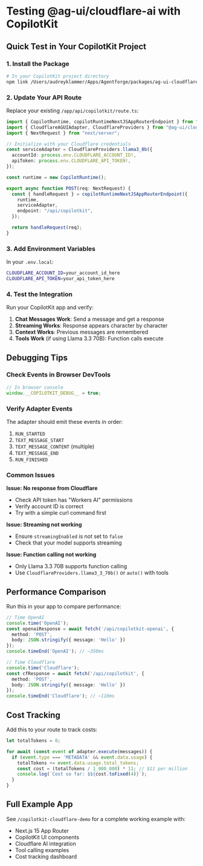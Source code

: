 # Testing @ag-ui/cloudflare-ai with CopilotKit

## Quick Test in Your CopilotKit Project

### 1. Install the Package

```bash
# In your CopilotKit project directory
npm link /Users/audreyklammer/Apps/Agentforge/packages/ag-ui-cloudflare-ai
```

### 2. Update Your API Route

Replace your existing `/app/api/copilotkit/route.ts`:

```typescript
import { CopilotRuntime, copilotRuntimeNextJSAppRouterEndpoint } from "@copilotkit/runtime";
import { CloudflareAGUIAdapter, CloudflareProviders } from "@ag-ui/cloudflare-ai";
import { NextRequest } from "next/server";

// Initialize with your Cloudflare credentials
const serviceAdapter = CloudflareProviders.llama3_8b({
  accountId: process.env.CLOUDFLARE_ACCOUNT_ID!,
  apiToken: process.env.CLOUDFLARE_API_TOKEN!,
});

const runtime = new CopilotRuntime();

export async function POST(req: NextRequest) {
  const { handleRequest } = copilotRuntimeNextJSAppRouterEndpoint({
    runtime,
    serviceAdapter,
    endpoint: "/api/copilotkit",
  });

  return handleRequest(req);
}
```

### 3. Add Environment Variables

In your `.env.local`:

```bash
CLOUDFLARE_ACCOUNT_ID=your_account_id_here
CLOUDFLARE_API_TOKEN=your_api_token_here
```

### 4. Test the Integration

Run your CopilotKit app and verify:

1. **Chat Messages Work**: Send a message and get a response
2. **Streaming Works**: Response appears character by character
3. **Context Works**: Previous messages are remembered
4. **Tools Work** (if using Llama 3.3 70B): Function calls execute

## Debugging Tips

### Check Events in Browser DevTools

```javascript
// In browser console
window.__COPILOTKIT_DEBUG__ = true;
```

### Verify Adapter Events

The adapter should emit these events in order:
1. `RUN_STARTED`
2. `TEXT_MESSAGE_START`
3. `TEXT_MESSAGE_CONTENT` (multiple)
4. `TEXT_MESSAGE_END`
5. `RUN_FINISHED`

### Common Issues

**Issue: No response from Cloudflare**
- Check API token has "Workers AI" permissions
- Verify account ID is correct
- Try with a simple curl command first

**Issue: Streaming not working**
- Ensure `streamingEnabled` is not set to `false`
- Check that your model supports streaming

**Issue: Function calling not working**
- Only Llama 3.3 70B supports function calling
- Use `CloudflareProviders.llama3_3_70b()` or `auto()` with tools

## Performance Comparison

Run this in your app to compare performance:

```typescript
// Time OpenAI
console.time('OpenAI');
const openaiResponse = await fetch('/api/copilotkit-openai', {
  method: 'POST',
  body: JSON.stringify({ message: 'Hello' })
});
console.timeEnd('OpenAI'); // ~350ms

// Time Cloudflare
console.time('Cloudflare');
const cfResponse = await fetch('/api/copilotkit', {
  method: 'POST',
  body: JSON.stringify({ message: 'Hello' })
});
console.timeEnd('Cloudflare'); // ~110ms
```

## Cost Tracking

Add this to your route to track costs:

```typescript
let totalTokens = 0;

for await (const event of adapter.execute(messages)) {
  if (event.type === 'METADATA' && event.data.usage) {
    totalTokens += event.data.usage.total_tokens;
    const cost = (totalTokens / 1_000_000) * 11; // $11 per million
    console.log(`Cost so far: $${cost.toFixed(4)}`);
  }
}
```

## Full Example App

See `/copilotkit-cloudflare-demo` for a complete working example with:
- Next.js 15 App Router
- CopilotKit UI components
- Cloudflare AI integration
- Tool calling examples
- Cost tracking dashboard